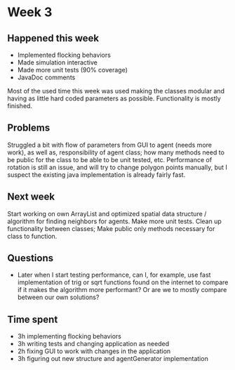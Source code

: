 # Week 3

## Happened this week

* Implemented flocking behaviors
* Made simulation interactive
* Made more unit tests (90% coverage)
* JavaDoc comments

Most of the used time this week was used making the classes modular and having as little hard coded parameters as possible. Functionality is mostly finished.

## Problems

Struggled a bit with flow of parameters from GUI to agent (needs more work), as well as, responsibility of agent class; how many methods need to be public for the class to be able to be unit tested, etc. Performance of rotation is still an issue, and will try to change polygon points manually, but I suspect the existing java implementation is already fairly fast.

## Next week

Start working on own ArrayList and optimized spatial data structure / algorithm for finding neighbors for agents. Make more unit tests. Clean up functionality between classes; Make public only methods necessary for class to function.

## Questions

* Later when I start testing performance, can I, for example, use fast implementation of trig or sqrt functions found on the internet to compare if it makes the algorithm more performant? Or are we to mostly compare between our own solutions?

## Time spent

* 3h implementing flocking behaviors
* 3h writing tests and changing application as needed
* 2h fixing GUI to work with changes in the application
* 3h figuring out new structure and agentGenerator implementation